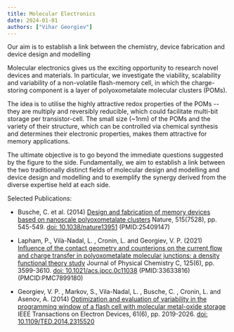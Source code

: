 ```yaml
---
title: Molecular Electronics
date: 2024-01-01
authors: ["Vihar Georgiev"]
---
```


Our aim is to establish a link between the chemistry, device fabrication and device design and modelling

<!--more-->

Molecular electronics gives us the exciting opportunity to research novel devices and materials. In particular, we investigate the viability, scalability and variability of a non-volatile flash-memory cell, in which the charge-storing component is a layer of polyoxometalate molecular clusters (POMs).

The idea is to utilise the highly attractive redox properties of the POMs -- they are multiply and reversibly reducible, which could facilitate multi-bit storage per transistor-cell. The small size (~1nm) of the POMs and the variety of their structure, which can be controlled via chemical synthesis and determines their electronic properties, makes them attractive for memory applications.

The ultimate objective is to go beyond the immediate questions suggested by the figure to the side. Fundamentally, we aim to establish a link between the two traditionally distinct fields of molecular design and modelling and device design and modelling and to exemplify the synergy derived from the diverse expertise held at each side.

Selected Publications:

- Busche, C. et al. (2014) [Design and fabrication of memory devices based on nanoscale polyoxometalate clusters](https://www.nature.com/articles/nature13951) Nature, 515(7528), pp. 545-549. [doi: 10.1038/nature13951](https://www.nature.com/articles/nature13951) (PMID:25409147)

- Lapham, P., Vilà-Nadal, L. , Cronin, L. and Georgiev, V. P. (2021) [Influence of the contact geometry and counterions on the current flow and charge transfer in polyoxometalate molecular junctions: a density functional theory study](https://pubs.acs.org/doi/10.1021/acs.jpcc.0c11038) Journal of Physical Chemistry C, 125(6), pp. 3599-3610. [doi: 10.1021/acs.jpcc.0c11038](https://pubs.acs.org/doi/10.1021/acs.jpcc.0c11038) (PMID:33633816) (PMCID:PMC7899180)

- Georgiev, V. P. , Markov, S., Vila-Nadal, L. , Busche, C. , Cronin, L.  and Asenov, A.  (2014) [Optimization and evaluation of variability in the programming window of a flash cell with molecular metal-oxide storage](https://eprints.gla.ac.uk/93558/) IEEE Transactions on Electron Devices, 61(6), pp. 2019-2026. [doi: 10.1109/TED.2014.2315520](https://eprints.gla.ac.uk/93558/)
